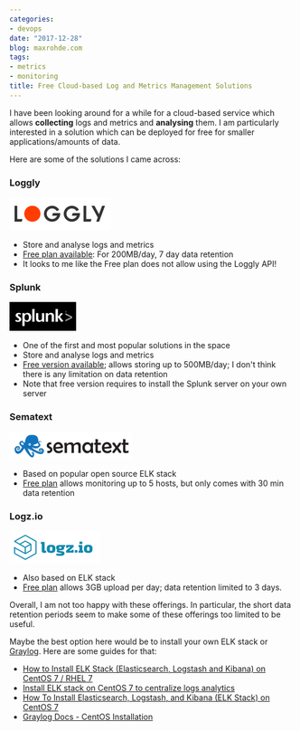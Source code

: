 ```yaml
---
categories:
- devops
date: "2017-12-28"
blog: maxrohde.com
tags:
- metrics
- monitoring
title: Free Cloud-based Log and Metrics Management Solutions
---
```


I have been looking around for a while for a cloud-based service which allows **collecting** logs and metrics and **analysing** them. I am particularly interested in a solution which can be deployed for free for smaller applications/amounts of data.

Here are some of the solutions I came across:

### Loggly

![loggly](images/loggly.png)

- Store and analyse logs and metrics
- [Free plan available](https://www.loggly.com/plans-and-pricing/): For 200MB/day, 7 day data retention
- It looks to me like the Free plan does not allow using the Loggly API!

### Splunk

![splunk](images/splunk.png)

- One of the first and most popular solutions in the space
- Store and analyse logs and metrics
- [Free version available](https://www.splunk.com/en_us/products/pricing.html); allows storing up to 500MB/day; I don't think there is any limitation on data retention
- Note that free version requires to install the Splunk server on your own server

### Sematext

![sematext](images/sematext.png)

- Based on popular open source ELK stack
- [Free plan](https://sematext.com/spm/pricing/) allows monitoring up to 5 hosts, but only comes with 30 min data retention

### Logz.io

![logz](images/logz.png)

- Also based on ELK stack
- [Free plan](https://logz.io/pricing/) allows 3GB upload per day; data retention limited to 3 days.

Overall, I am not too happy with these offerings. In particular, the short data retention periods seem to make some of these offerings too limited to be useful.

Maybe the best option here would be to install your own ELK stack or [Graylog](https://www.graylog.org). Here are some guides for that:

- [How to Install ELK Stack (Elasticsearch, Logstash and Kibana) on CentOS 7 / RHEL 7](https://www.linuxtechi.com/install-elk-stack-elasticsearch-logstash-kibana-centos7-rhel7/)
- [Install ELK stack on CentOS 7 to centralize logs analytics](http://devopspy.com/devops/install-elk-stack-centos-7-logs-analytics/)
- [How To Install Elasticsearch, Logstash, and Kibana (ELK Stack) on CentOS 7](https://www.digitalocean.com/community/tutorials/how-to-install-elasticsearch-logstash-and-kibana-elk-stack-on-centos-7)
- [Graylog Docs - CentOS Installation](http://docs.graylog.org/en/2.4/pages/installation/os/centos.html)